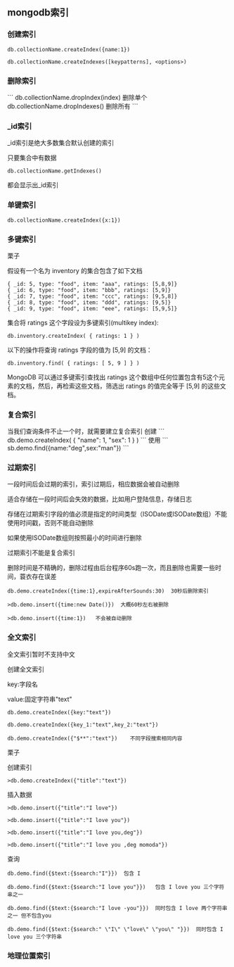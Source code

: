 <h2>mongodb索引</h2>
<h3>创建索引</h3>

```
db.collectionName.createIndex({name:1})

db.collectionName.createIndexes([keypatterns], <options>)
```
<h3>删除索引</h3>
```
 db.collectionName.dropIndex(index) 删除单个
 db.collectionName.dropIndexes()    删除所有
```
<h3>_id索引</h3>
_id索引是绝大多数集合默认创建的索引

只要集合中有数据
```
db.collectionName.getIndexes()
```
都会显示出_id索引

<h3>单键索引</h3>

```
db.collectionName.createIndex({x:1})
```

<h3>多键索引</h3>

栗子

假设有一个名为 inventory 的集合包含了如下文档
```
{ _id: 5, type: "food", item: "aaa", ratings: [5,8,9]}
{ _id: 6, type: "food", item: "bbb", ratings: [5,9]}
{ _id: 7, type: "food", item: "ccc", ratings: [9,5,8]}
{ _id: 8, type: "food", item: "ddd", ratings: [9,5]}
{ _id: 9, type: "food", item: "eee", ratings: [5,9,5]}
```
集合将 ratings 这个字段设为多键索引(multikey index):
```
db.inventory.createIndex( { ratings: 1 } )
```
以下的操作将查询 ratings 字段的值为 [5,9] 的文档：
```
db.inventory.find( { ratings: [ 5, 9 ] } )
```
MongoDB 可以通过多键索引查找出 ratings 这个数组中任何位置包含有5这个元素的文档，然后，再检索这些文档，筛选出 ratings 的值完全等于 [5,9] 的这些文档。


<h3>复合索引</h3>
当我们查询条件不止一个时，就需要建立复合索引
创建
```
db.demo.createIndex( { "name": 1, "sex": 1 } )
```
使用
```
sb.demo.find({name:"deg",sex:"man"})
```

<h3>过期索引</h3>
一段时间后会过期的索引，索引过期后，相应数据会被自动删除

适合存储在一段时间后会失效的数据，比如用户登陆信息，存储日志

存储在过期索引字段的值必须是指定的时间类型（ISODate或ISODate数组）不能使用时间戳，否则不能自动删除

如果使用ISODate数组则按照最小的时间进行删除

过期索引不能是复合索引

删除时间是不精确的，删除过程由后台程序60s跑一次，而且删除也需要一些时间，蓑衣存在误差
```
db.demo.createIndex({time:1},expireAfterSounds:30)  30秒后删除索引

>db.demo.insert({time:new Date()})  大概60秒左右被删除

>db.demo.insert({time:1})   不会被自动删除
```

<h3>全文索引</h3>
全文索引暂时不支持中文

创建全文索引

key:字段名

value:固定字符串"text"
```
db.demo.createIndex({key:"text"})

db.demo.createIndex({key_1:"text",key_2:"text"})

db.demo.createIndex({"$**":"text"})    不同字段搜索相同内容

```
栗子

创建索引
```
>db.demo.createIndex({"title":"text"})    
```
插入数据
```
>db.demo.insert({"title":"I love"})

>db.demo.insert({"title":"I love you"})

>db.demo.insert({"title":"I love you,deg"})

>db.demo.insert({"title":"I love you ,deg momoda"})
```
查询
```
db.demo.find({$text:{$search:"I"}})  包含 I

db.demo.find({$text:{$search:"I love you"}})   包含 I love you 三个字符串之一

db.demo.find({$text:{$search:"I love -you"}})  同时包含 I love 两个字符串之一 但不包含you

db.demo.find({$text:{$search:" \"I\" \"love\" \"you\" "}})  同时包含 I love you 三个字符串 
```

<h3>地理位置索引</h3>

```

```

<h3></h3>

```

```

<h3></h3>

```

```

<h3></h3>

```

```

<h3></h3>

```

```

<h3></h3>

```

```


